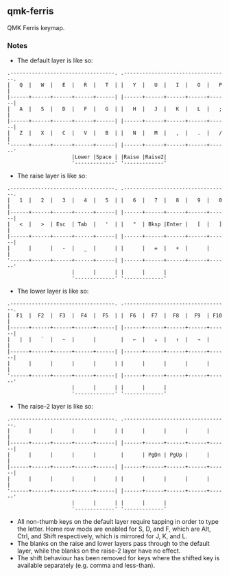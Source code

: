 ## qmk-ferris

QMK Ferris keymap.

### Notes

 - The default layer is like so:

```
.----------------------------------. .----------------------------------.
|   Q  |   W  |   E  |   R  |   T  | |   Y  |   U  |   I  |   O  |   P  |
|------+------+------+------+------| |------+------+------+------+------|
|   A  |   S  |   D  |   F  |   G  | |   H  |   J  |   K  |   L  |   ;  |
|------+------+------+------+------| |------+------+------+------+------|
|   Z  |   X  |   C  |   V  |   B  | |   N  |   M  |   ,  |   .  |   /  |
'------+------+------+------+------| |------+------+------+------+------'
                     |Lower |Space | |Raise |Raise2|
                     '-------------' '-------------'
```

 - The raise layer is like so:

```
.----------------------------------. .----------------------------------.
|   1  |   2  |   3  |   4  |   5  | |   6  |   7  |   8  |   9  |   0  |
|------+------+------+------+------| |------+------+------+------+------|
|   <  |   >  | Esc  | Tab  |   '  | |   "  | Bksp |Enter |   [  |   ]  |
|------+------+------+------+------| |------+------+------+------+------|
|      |      |   -  |   _  |      | |      |   =  |   +  |      |      |
'------+------+------+------+------| |------+------+------+------+------'
                     |      |      | |      |      |
                     '-------------' '-------------'
```

 - The lower layer is like so:

```
.----------------------------------. .----------------------------------.
|  F1  |  F2  |  F3  |  F4  |  F5  | |  F6  |  F7  |  F8  |  F9  | F10  |
|------+------+------+------+------| |------+------+------+------+------|
|   |  |   `  |   ~  |      |        |   ←  |   ↓  |   ↑  |   →  |      |
|------+------+------+------+------| |------+------+------+------+------|
|      |      |      |      |      | |      |      |      |      |      |
'------+------+------+------+------| |------+------+------+------+------'
                     |      |      | |      |      |
                     '-------------' '-------------'
```

 - The raise-2 layer is like so:

```
.----------------------------------. .----------------------------------.
|      |      |      |      |      | |      |      |      |      |      |
|------+------+------+------+------| |------+------+------+------+------|
|      |      |      |      |        |      | PgDn | PgUp |      |      |
|------+------+------+------+------| |------+------+------+------+------|
|      |      |      |      |      | |      |      |      |      |      |
'------+------+------+------+------| |------+------+------+------+------'
                     |      |      | |      |      |
                     '-------------' '-------------'
```

 - All non-thumb keys on the default layer require tapping in order to
   type the letter.  Home row mods are enabled for S, D, and F, which
   are Alt, Ctrl, and Shift respectively, which is mirrored for J, K,
   and L.
 - The blanks on the raise and lower layers pass through to the
   default layer, while the blanks on the raise-2 layer have no
   effect.
 - The shift behaviour has been removed for keys where the shifted key
   is available separately (e.g. comma and less-than).

